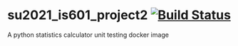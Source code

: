 # su2021_is601_project2 [![Build Status](https://travis-ci.com/nickeita/su2021_is601_project2.svg?branch=main)](https://travis-ci.com/nickeita/su2021_is601_project2)


A python statistics calculator unit testing docker image 
